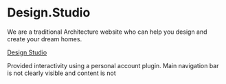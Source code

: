 # Design.Studio
We are a traditional Architecture website who can help you design and create your dream homes.

<a href="http://pragathipattapu.us/">Design Studio</a>

Provided interactivity using a personal account plugin. Main navigation bar is not clearly visible and content is not 
